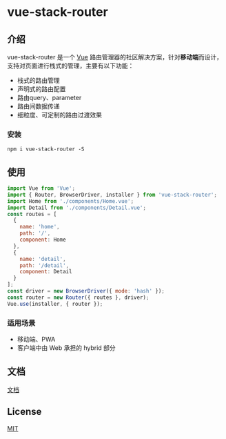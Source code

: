 # vue-stack-router

## 介绍

vue-stack-router 是一个 [Vue](https://vuejs.org) 路由管理器的社区解决方案，针对**移动端**而设计，支持对页面进行栈式的管理，主要有以下功能：

- 栈式的路由管理
- 声明式的路由配置
- 路由query、parameter
- 路由间数据传递
- 细粒度、可定制的路由过渡效果

### 安装

```shell
npm i vue-stack-router -S
```



## 使用

```js
import Vue from 'Vue';
import { Router, BrowserDriver, installer } from 'vue-stack-router';
import Home from './components/Home.vue';
import Detail from './components/Detail.vue';
const routes = [
  {
    name: 'home',
    path: '/',
    component: Home
  },
  {
    name: 'detail',
    path: '/detail',
    component: Detail
  }
];
const driver = new BrowserDriver({ mode: 'hash' });
const router = new Router({ routes }, driver);
Vue.use(installer, { router });
```

### 适用场景

- 移动端、PWA
- 客户端中由 Web 承担的 hybrid 部分

## 文档

[文档](https://luojilab.github.io/vue-stack-router/)

## License

[MIT](./LICENSE.md)
